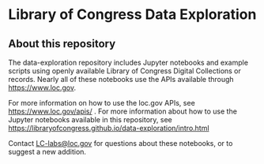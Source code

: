 # Library of Congress Data Exploration

## About this repository

The data-exploration repository includes Jupyter notebooks and example scripts using openly available Library of Congress Digital Collections or records. Nearly all of these notebooks use the APIs available through https://www.loc.gov. 

For more information on how to use the loc.gov APIs, see https://www.loc.gov/apis/ .  For more information about how to use the Jupyter notebooks available in this repository, see https://libraryofcongress.github.io/data-exploration/intro.html

Contact LC-labs@loc.gov for questions about these notebooks, or to suggest a new addition. 
